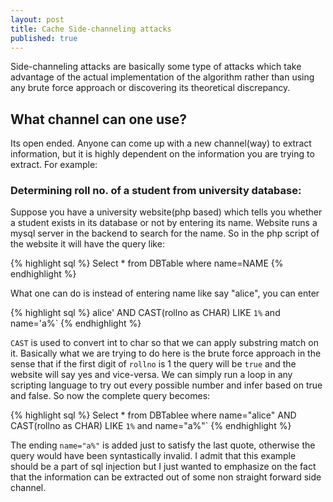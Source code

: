 ```yaml
---
layout: post
title: Cache Side-channeling attacks
published: true
---
```




Side-channeling attacks are basically some type of attacks which take advantage of the actual implementation of the algorithm rather than using any brute force approach or discovering its theoretical discrepancy.

## What channel can one use?

Its open ended. Anyone can come up with a new channel(way) to extract information, but it is highly dependent on the information you are trying to extract. For example:

### Determining roll no. of a student from university database:

Suppose you have a university website(php based) which tells you whether a student exists in its database or not by entering its name. Website runs a mysql server in the backend to search for the name. So in the php script of the website it will have the query like: 

{% highlight sql %}
Select * from DBTable where name=NAME
{% endhighlight %}

What one can do is instead of entering name like say "alice", you can enter 

{% highlight sql %}
alice' AND CAST(rollno as CHAR) LIKE `1%` and name='a%`
{% endhighlight %}

`CAST` is used to convert int to char so that we can apply substring match on it. Basically what we are trying to do here is the brute force approach in the sense that if the first digit of `rollno` is 1 the query will be `true` and the website will say yes and vice-versa. We can simply run a loop in any scripting language to try out every possible number and infer based on true and false.
So now the complete query becomes:

{% highlight sql %}
Select * from DBTablee where name="alice" AND CAST(rollno as CHAR) LIKE `1%` and name="a%"`
{% endhighlight %}

The ending `name="a%"` is added just to satisfy the last quote, otherwise the query would have been syntastically invalid. 
I admit that this example should be a part of sql injection but I just wanted to emphasize on the fact that the information can be extracted out of some non straight forward side channel.


